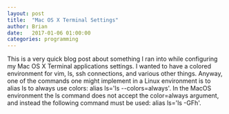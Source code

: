 ```yaml
---
layout: post
title:  "Mac OS X Terminal Settings"
author: Brian
date:   2017-01-06 01:00:00
categories: programming
---
```

This is a very quick blog post about something I ran into while configuring my Mac OS X Terminal applications settings. I wanted to have a colored environment for vim, ls, ssh connections, and various other things. Anyway, one of the commands one might implement in a Linux environment is to alias ls to always use colors: alias ls='ls --colors=always'. In the MacOS environment the ls command does not accept the color=always argument, and instead the following command must be used: alias ls='ls -GFh'.
